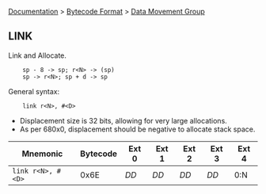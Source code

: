[Documentation](../../README.md) > [Bytecode Format](../README.md) > [Data Movement Group](../InstructionsDataMovel.md)

## LINK

Link and Allocate.

        sp - 8 -> sp; r<N> -> (sp)
        sp -> r<N>; sp + d -> sp

General syntax:

        link r<N>, #<D>

* Displacement size is 32 bits, allowing for very large allocations.
* As per 680x0, displacement should be negative to allocate stack space.

| Mnemonic | Bytecode | Ext 0 | Ext 1 | Ext 2 | Ext 3 | Ext 4 |
| - | - | - | - | - | - | - |
| `link r<N>, #<D>`| 0x6E | *DD* | *DD* | *DD* | *DD* | 0:N |
